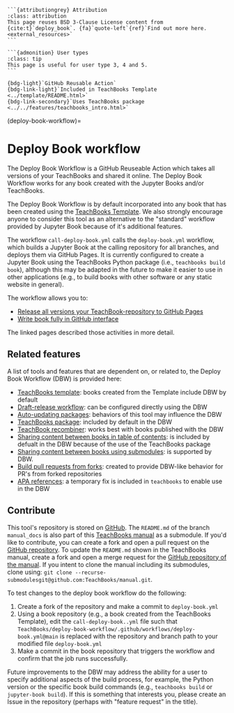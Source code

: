 ````{margin}
```{attributiongrey} Attribution
:class: attribution
This page reuses BSD 3-Clause License content from {cite:t}`deploy_book`. {fa}`quote-left`{ref}`Find out more here.<external_resources>`
```

```{admonition} User types
:class: tip
This page is useful for user type 3, 4 and 5.
```

{bdg-light}`GitHub Reusable Action`
{bdg-link-light}`Included in TeachBooks Template <../template/README.html>`
{bdg-link-secondary}`Uses TeachBooks package <../../features/teachbooks_intro.html>`
````

(deploy-book-workflow)=
# Deploy Book workflow

The Deploy Book Workflow is a GitHub Reuseable Action which takes all versions of your TeachBooks and shared it online. The Deploy Book Workflow works for any book created with the Jupyter Books and/or TeachBooks.

The Deploy Book Workflow is by default incorporated into any book that has been created using the [TeachBooks Template](https://github.com/TeachBooks/template). We also strongly encourage anyone to consider this tool as an alternative to the "standard" workflow provided by Jupyter Book because of it's additional features.

The workflow `call-deploy-book.yml` calls the `deploy-book.yml` workflow, which builds a Jupyter Book at the calling repository for all branches, and deploys them via GitHub Pages. It is currently configured to create a Jupyter Book using the TeachBooks Python package (i.e., `teachbooks build book`), although this may be adapted in the future to make it easier to use in other applications (e.g., to build books with other software or any static website in general).

The workflow allows you to:
- [Release all versions your TeachBook-repository to GitHub Pages](../../features/release_book_online.md)
- [Write book fully in GitHub interface](../../features/write_online.md)

The linked pages described those activities in more detail.

## Related features

A list of tools and features that are dependent on, or related to, the Deploy Book Workflow (DBW) is provided here:

- [TeachBooks template](https://github.com/TeachBooks/template): books created from the Template include DBW by default
- [Draft-release workflow](../../features/draft-release.md): can be configured directly using the DBW
- [Auto-updating packages](../../features/update_env.md): behaviors of this tool may influence the DBW
- [TeachBooks package](https://github.com/Teachbooks/teachbooks): included by default in the DBW
- [TeachBook recombiner](https://teachbooks.io/recombiner/): works best with books published with the DBW
- [Sharing content between books in table of contents](https://teachbooks.readthedocs.io/latest/external.html): is included by defualt in the DBW because of the use of the TeachBooks package
- [Sharing content between books using submodules](../Nested-Books/README.md): is supported by DBW.
- [Build pull requests from forks](../../features/pull_request_build.md): created to provide DBW-like behavior for PR's from forked repositories
- [APA references](../../features/apa.md): a temporary fix is included in `teachbooks` to enable use in the DBW

## Contribute
This tool's repository is stored on [GitHub](https://github.com/TeachBooks/deploy-book-workflow). The `README.md` of the branch `manual_docs` is also part of this [TeachBooks manual](../deploy-book-workflow/README.md) as a submodule. If you'd like to contribute, you can create a fork and open a pull request on the [GitHub repository](https://github.com/TeachBooks/deploy-book-workflow). To update the `README.md` shown in the TeachBooks manual, create a fork and open a merge request for the [GitHub repository of the manual](https://github.com/TeachBooks/manual). If you intent to clone the manual including its submodules, clone using: `git clone --recurse-submodulesgit@github.com:TeachBooks/manual.git`.

To test changes to the deploy book workflow do the following:
1. Create a fork of the repository and make a commit to `deploy-book.yml`
2. Using a book repository (e.g., a book created from the TeachBooks Template), edit the `call-deploy-book..yml` file such that `TeachBooks/deploy-book-workflow/.github/workflows/deploy-book.yml@main` is replaced with the repository and branch path to your modified file `deploy-book.yml`
3. Make a commit in the book repository that triggers the workflow and confirm that the job runs successfully.

Future improvements to the DBW may address the ability for a user to specify additional aspects of the build process, for example, the Python version or the specific book build commands (e.g., `teachbooks build` or `jupyter-book build`). If this is something that interests you, please create an Issue in the repository (perhaps with "feature request" in the title).
